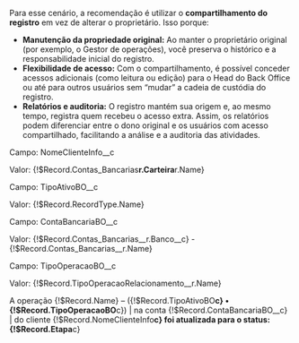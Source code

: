 Para esse cenário, a recomendação é utilizar o **compartilhamento do registro** em vez de alterar o proprietário. Isso porque:

- **Manutenção da propriedade original:** Ao manter o proprietário original (por exemplo, o Gestor de operações), você preserva o histórico e a responsabilidade inicial do registro.
- **Flexibilidade de acesso:** Com o compartilhamento, é possível conceder acessos adicionais (como leitura ou edição) para o Head do Back Office ou até para outros usuários sem “mudar” a cadeia de custódia do registro.
- **Relatórios e auditoria:** O registro mantém sua origem e, ao mesmo tempo, registra quem recebeu o acesso extra. Assim, os relatórios podem diferenciar entre o dono original e os usuários com acesso compartilhado, facilitando a análise e a auditoria das atividades.

Campo: NomeClienteInfo\_\_c

Valor: {!$Record.Contas_Bancarias**r.Carteira**r.Name}

Campo: TipoAtivoBO\_\_c

Valor: {!$Record.RecordType.Name}

Campo: ContaBancariaBO\_\_c

Valor: {!$Record.Contas_Bancarias__r.Banco__c} - {!$Record.Contas_Bancarias\_\_r.Name}

Campo: TipoOperacaoBO\_\_c

Valor: {!$Record.TipoOperacaoRelacionamento\_\_r.Name}

A operação {!$Record.Name} – ({!$Record.TipoAtivoBO**c} • {!$Record.TipoOperacaoBO**c}) | na conta {!$Record.ContaBancariaBO__c} | do cliente {!$Record.NomeClienteInfo**c} foi atualizada para o status: {!$Record.Etapa**c}
